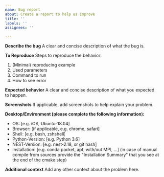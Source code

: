 ```yaml
---
name: Bug report
about: Create a report to help us improve
title: ''
labels: ''
assignees: ''

---
```


**Describe the bug**
A clear and concise description of what the bug is.

**To Reproduce**
Steps to reproduce the behavior:
1. (Minimal) reproducing example
2. Used parameters
3. Command to run
4. How to see error

**Expected behavior**
A clear and concise description of what you expected to happen.

**Screenshots**
If applicable, add screenshots to help explain your problem.

**Desktop/Environment (please complete the following information):**
 - OS: [e.g. iOS, Ubuntu-18.04]
 - Browser: [if applicable, e.g. chrome, safari]
 - Shell: [e.g. bash, zshshell]
 - Python-Version: [e.g. Python 3.6]
 - NEST-Version: [e.g. nest-2.18, or git hash]
 - Installation: [e.g. conda packet, apt, with/out MPI, ...]
   (in case of manual compile from sources provide the
    "Installation Summary" that you see at the end of the 
    cmake step)

**Additional context**
Add any other context about the problem here.
